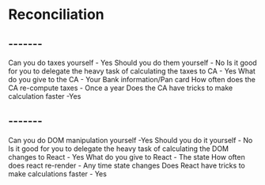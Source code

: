 # Reconciliation

## -------

Can you do taxes yourself - Yes
Should you do them yourself - No
Is it good for you to delegate the heavy task of calculating the taxes to CA - Yes
What do you give to the CA - Your Bank information/Pan card
How often does the CA re-compute taxes - Once a year
Does the CA have tricks to make calculation faster -Yes

## -------

Can you do DOM manipulation yourself -Yes
Should you do it yourself - No
Is it good for you to delegate the heavy task of calculating the DOM changes to React - Yes
What do you give to React - The state
How often does react re-render - Any time state changes
Does React have tricks to make calculations faster - Yes
